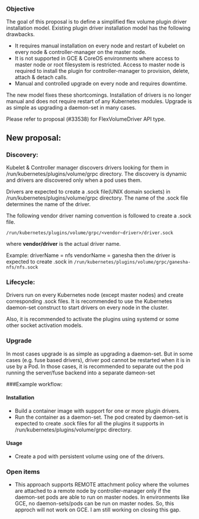 ### Objective
The goal of this proposal is to define a simplified flex volume plugin driver installation model.
Existing plugin driver installation model has the following drawbacks.
* It requires manual installation on every node and restart of kubelet on every node & controller-manager on the master node.
* It is not supported in GCE & CoreOS environments where access to master node or root filesystem is restricted. Access to master node is required to install the plugin for controller-manager to provision, delete, attach & detach calls.
* Manual and controlled upgrade on every node and requires downtime.

The new model fixes these shortcomings. Installation of drivers is no longer manual and does not require restart of any Kubernetes modules. Upgrade is as simple as upgrading a daemon-set in many cases.

Please refer to proposal (#33538) for FlexVolumeDriver API type.

## New proposal:
### Discovery:
Kubelet & Controller manager discovers drivers looking for them in /run/kubernetes/plugins/volume/grpc directory. The discovery is dynamic and drivers are discovered only when a pod uses them.

Drivers are expected to create a .sock file(UNIX domain sockets) in /run/kubernetes/plugins/volume/grpc directory. The name of the .sock file determines the name of the driver.

The following vendor driver naming convention is followed to create a .sock file.

```
/run/kubernetes/plugins/volume/grpc/<vendor~driver>/driver.sock
```

where **vendor/driver** is the actual driver name.

Example:
	driverName = nfs
	vendorName = ganesha
   then the driver is expected to create .sock in ```/run/kubernetes/plugins/volume/grpc/ganesha-nfs/nfs.sock```

### Lifecycle:
Drivers run on every Kubernetes node (except master nodes) and create corresponding .sock files. It is recommended to use the Kubernetes daemon-set construct to start drivers on every node in the cluster.

Also, it is recommended to activate the plugins using systemd or some other socket activation models.

### Upgrade
In most cases upgrade is as simple as upgrading a daemon-set. But in some cases (e.g. fuse based drivers), driver pod cannot be restarted when it is in use by a Pod. In those cases, it is recommended to separate out the pod running the server/fuse backend into a separate dameon-set

###Example workflow:
#### Installation
* Build a container image with support for one or more plugin drivers.
* Run the container as a daemon-set. The pod created by daemon-set is expected to create .sock files for all the plugins it supports in /run/kubernetes/plugins/volume/grpc directory.

#### Usage
* Create a pod with persistent volume using one of the drivers.

### Open items
* This approach supports REMOTE attachment policy where the volumes are attached to a remote node by controller-manager only if the daemon-set pods are able to run on master nodes. In environments like GCE, no daemon-sets/pods can be run on master nodes. So, this approch will not work on GCE. I am still working on closing this gap.

